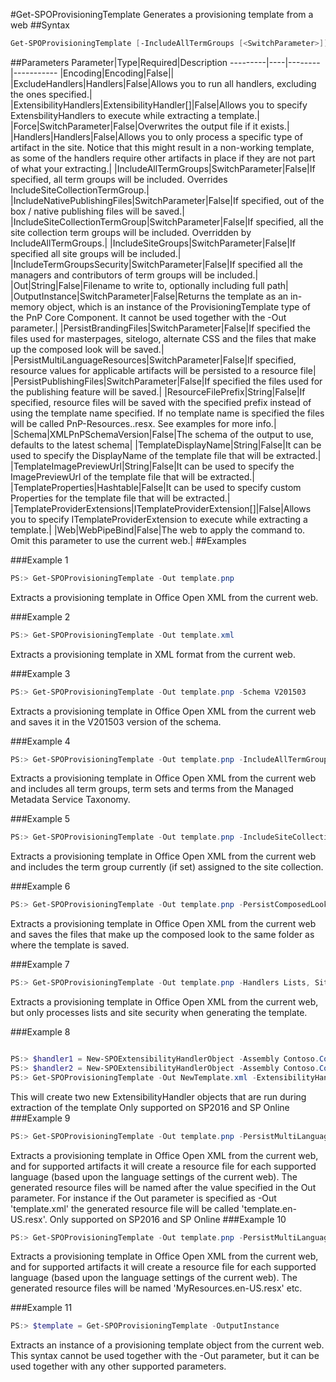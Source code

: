 #Get-SPOProvisioningTemplate
Generates a provisioning template from a web
##Syntax
```powershell
Get-SPOProvisioningTemplate [-IncludeAllTermGroups [<SwitchParameter>]] [-IncludeSiteCollectionTermGroup [<SwitchParameter>]] [-IncludeSiteGroups [<SwitchParameter>]] [-IncludeTermGroupsSecurity [<SwitchParameter>]] [-PersistBrandingFiles [<SwitchParameter>]] [-PersistPublishingFiles [<SwitchParameter>]] [-IncludeNativePublishingFiles [<SwitchParameter>]] [-PersistMultiLanguageResources [<SwitchParameter>]] [-ResourceFilePrefix <String>] [-Handlers <Handlers>] [-ExcludeHandlers <Handlers>] [-ExtensibilityHandlers <ExtensibilityHandler[]>] [-TemplateProviderExtensions <ITemplateProviderExtension[]>] [-Force [<SwitchParameter>]] [-Encoding <Encoding>] [-TemplateDisplayName <String>] [-TemplateImagePreviewUrl <String>] [-TemplateProperties <Hashtable>] [-OutputInstance [<SwitchParameter>]] [-Web <WebPipeBind>] [-Out <String>] [-Schema <XMLPnPSchemaVersion>]
```


##Parameters
Parameter|Type|Required|Description
---------|----|--------|-----------
|Encoding|Encoding|False||
|ExcludeHandlers|Handlers|False|Allows you to run all handlers, excluding the ones specified.|
|ExtensibilityHandlers|ExtensibilityHandler[]|False|Allows you to specify ExtensbilityHandlers to execute while extracting a template.|
|Force|SwitchParameter|False|Overwrites the output file if it exists.|
|Handlers|Handlers|False|Allows you to only process a specific type of artifact in the site. Notice that this might result in a non-working template, as some of the handlers require other artifacts in place if they are not part of what your extracting.|
|IncludeAllTermGroups|SwitchParameter|False|If specified, all term groups will be included. Overrides IncludeSiteCollectionTermGroup.|
|IncludeNativePublishingFiles|SwitchParameter|False|If specified, out of the box / native publishing files will be saved.|
|IncludeSiteCollectionTermGroup|SwitchParameter|False|If specified, all the site collection term groups will be included. Overridden by IncludeAllTermGroups.|
|IncludeSiteGroups|SwitchParameter|False|If specified all site groups will be included.|
|IncludeTermGroupsSecurity|SwitchParameter|False|If specified all the managers and contributors of term groups will be included.|
|Out|String|False|Filename to write to, optionally including full path|
|OutputInstance|SwitchParameter|False|Returns the template as an in-memory object, which is an instance of the ProvisioningTemplate type of the PnP Core Component. It cannot be used together with the -Out parameter.|
|PersistBrandingFiles|SwitchParameter|False|If specified the files used for masterpages, sitelogo, alternate CSS and the files that make up the composed look will be saved.|
|PersistMultiLanguageResources|SwitchParameter|False|If specified, resource values for applicable artifacts will be persisted to a resource file|
|PersistPublishingFiles|SwitchParameter|False|If specified the files used for the publishing feature will be saved.|
|ResourceFilePrefix|String|False|If specified, resource files will be saved with the specified prefix instead of using the template name specified. If no template name is specified the files will be called PnP-Resources.<language>.resx. See examples for more info.|
|Schema|XMLPnPSchemaVersion|False|The schema of the output to use, defaults to the latest schema|
|TemplateDisplayName|String|False|It can be used to specify the DisplayName of the template file that will be extracted.|
|TemplateImagePreviewUrl|String|False|It can be used to specify the ImagePreviewUrl of the template file that will be extracted.|
|TemplateProperties|Hashtable|False|It can be used to specify custom Properties for the template file that will be extracted.|
|TemplateProviderExtensions|ITemplateProviderExtension[]|False|Allows you to specify ITemplateProviderExtension to execute while extracting a template.|
|Web|WebPipeBind|False|The web to apply the command to. Omit this parameter to use the current web.|
##Examples

###Example 1
```powershell
PS:> Get-SPOProvisioningTemplate -Out template.pnp
```
Extracts a provisioning template in Office Open XML from the current web.

###Example 2
```powershell
PS:> Get-SPOProvisioningTemplate -Out template.xml
```
Extracts a provisioning template in XML format from the current web.

###Example 3
```powershell
PS:> Get-SPOProvisioningTemplate -Out template.pnp -Schema V201503
```
Extracts a provisioning template in Office Open XML from the current web and saves it in the V201503 version of the schema.

###Example 4
```powershell
PS:> Get-SPOProvisioningTemplate -Out template.pnp -IncludeAllTermGroups
```
Extracts a provisioning template in Office Open XML from the current web and includes all term groups, term sets and terms from the Managed Metadata Service Taxonomy.

###Example 5
```powershell
PS:> Get-SPOProvisioningTemplate -Out template.pnp -IncludeSiteCollectionTermGroup
```
Extracts a provisioning template in Office Open XML from the current web and includes the term group currently (if set) assigned to the site collection.

###Example 6
```powershell
PS:> Get-SPOProvisioningTemplate -Out template.pnp -PersistComposedLookFiles
```
Extracts a provisioning template in Office Open XML from the current web and saves the files that make up the composed look to the same folder as where the template is saved.

###Example 7
```powershell
PS:> Get-SPOProvisioningTemplate -Out template.pnp -Handlers Lists, SiteSecurity
```
Extracts a provisioning template in Office Open XML from the current web, but only processes lists and site security when generating the template.

###Example 8
```powershell

PS:> $handler1 = New-SPOExtensibilityHandlerObject -Assembly Contoso.Core.Handlers -Type Contoso.Core.Handlers.MyExtensibilityHandler1
PS:> $handler2 = New-SPOExtensibilityHandlerObject -Assembly Contoso.Core.Handlers -Type Contoso.Core.Handlers.MyExtensibilityHandler1
PS:> Get-SPOProvisioningTemplate -Out NewTemplate.xml -ExtensibilityHandlers $handler1,$handler2
```
This will create two new ExtensibilityHandler objects that are run during extraction of the template
Only supported on SP2016 and SP Online
###Example 9
```powershell
PS:> Get-SPOProvisioningTemplate -Out template.pnp -PersistMultiLanguageResources
```
Extracts a provisioning template in Office Open XML from the current web, and for supported artifacts it will create a resource file for each supported language (based upon the language settings of the current web). The generated resource files will be named after the value specified in the Out parameter. For instance if the Out parameter is specified as -Out 'template.xml' the generated resource file will be called 'template.en-US.resx'.
Only supported on SP2016 and SP Online
###Example 10
```powershell
PS:> Get-SPOProvisioningTemplate -Out template.pnp -PersistMultiLanguageResources -ResourceFilePrefix MyResources
```
Extracts a provisioning template in Office Open XML from the current web, and for supported artifacts it will create a resource file for each supported language (based upon the language settings of the current web). The generated resource files will be named 'MyResources.en-US.resx' etc.

###Example 11
```powershell
PS:> $template = Get-SPOProvisioningTemplate -OutputInstance
```
Extracts an instance of a provisioning template object from the current web. This syntax cannot be used together with the -Out parameter, but it can be used together with any other supported parameters.
